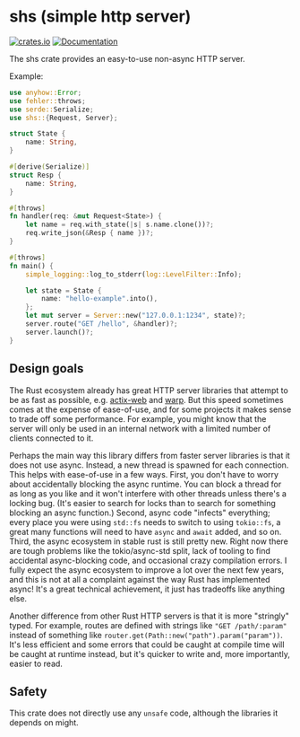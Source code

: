 # shs (simple http server)

[![crates.io](https://img.shields.io/crates/v/shs.svg)](https://crates.io/crates/shs)
[![Documentation](https://docs.rs/shs/badge.svg)](https://docs.rs/shs)

The shs crate provides an easy-to-use non-async HTTP server.

Example:

```rust
use anyhow::Error;
use fehler::throws;
use serde::Serialize;
use shs::{Request, Server};

struct State {
    name: String,
}

#[derive(Serialize)]
struct Resp {
    name: String,
}

#[throws]
fn handler(req: &mut Request<State>) {
    let name = req.with_state(|s| s.name.clone())?;
    req.write_json(&Resp { name })?;
}

#[throws]
fn main() {
    simple_logging::log_to_stderr(log::LevelFilter::Info);

    let state = State {
        name: "hello-example".into(),
    };
    let mut server = Server::new("127.0.0.1:1234", state)?;
    server.route("GET /hello", &handler)?;
    server.launch()?;
}
```

## Design goals

The Rust ecosystem already has great HTTP server libraries that
attempt to be as fast as possible, e.g. [actix-web](https://actix.rs)
and [warp](https://github.com/seanmonstar/warp). But this speed
sometimes comes at the expense of ease-of-use, and for some projects
it makes sense to trade off some performance. For example, you might
know that the server will only be used in an internal network with a
limited number of clients connected to it.

Perhaps the main way this library differs from faster server libraries
is that it does not use async. Instead, a new thread is spawned for
each connection. This helps with ease-of-use in a few ways. First, you
don't have to worry about accidentally blocking the async runtime. You
can block a thread for as long as you like and it won't interfere with
other threads unless there's a locking bug. (It's easier to search for
locks than to search for something blocking an async function.)
Second, async code "infects" everything; every place you were using
`std::fs` needs to switch to using `tokio::fs`, a great many functions
will need to have `async` and `await` added, and so on. Third, the
async ecosystem in stable rust is still pretty new. Right now there
are tough problems like the tokio/async-std split, lack of tooling to
find accidental async-blocking code, and occasional crazy compilation
errors. I fully expect the async ecosystem to improve a lot over the
next few years, and this is not at all a complaint against the way
Rust has implemented async! It's a great technical achievement, it
just has tradeoffs like anything else.

Another difference from other Rust HTTP servers is that it is more
"stringly" typed. For example, routes are defined with strings like
`"GET /path/:param"` instead of something like
`router.get(Path::new("path").param("param"))`. It's less efficient
and some errors that could be caught at compile time will be caught at
runtime instead, but it's quicker to write and, more importantly,
easier to read.

## Safety

This crate does not directly use any `unsafe` code, although the
libraries it depends on might.
